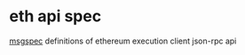 # eth api spec

[msgspec](https://jcristharif.com/msgspec/) definitions of ethereum execution client json-rpc api

